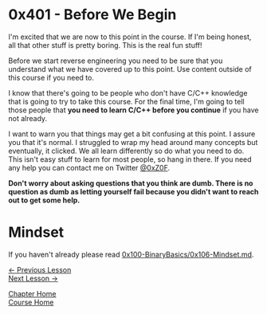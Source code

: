 # 0x401 - Before We Begin
I'm excited that we are now to this point in the course. If I'm being honest, all that other stuff is pretty boring. This is the real fun stuff!

Before we start reverse engineering you need to be sure that you understand what we have covered up to this point. Use content outside of this course if you need to. 

I know that there's going to be people who don't have C/C++ knowledge that is going to try to take this course. For the final time, I'm going to tell those people that **you need to learn C/C++ before you continue** if you have not already.

I want to warn you that things may get a bit confusing at this point. I assure you that it's normal. I struggled to wrap my head around many concepts but eventually, it clicked. We all learn differently so do what you need to do. This isn't easy stuff to learn for most people, so hang in there. If you need any help you can contact me on Twitter [@0xZ0F](https://twitter.com/0xZ0F). 

**Don't worry about asking questions that you think are dumb. There is no question as dumb as letting yourself fail because you didn't want to reach out to get some help.**

# Mindset
If you haven't already please read [0x100-BinaryBasics/0x106-Mindset.md](../0x100-BinaryBasics/0x106-Mindset.md).

[<- Previous Lesson](0x400-BasicReversing.md)  
[Next Lesson ->](0x402-FunctionCall.md)  

[Chapter Home](0x400-BasicReversing.md)  
[Course Home](../README.md)  